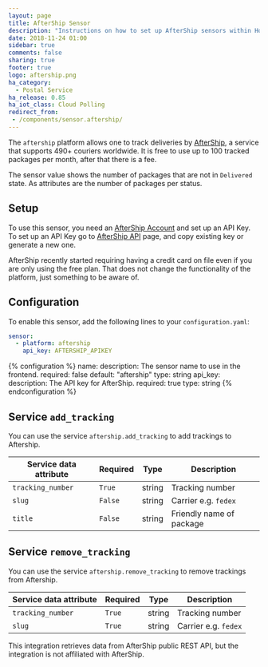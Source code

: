 ```yaml
---
layout: page
title: AfterShip Sensor
description: "Instructions on how to set up AfterShip sensors within Home Assistant."
date: 2018-11-24 01:00
sidebar: true
comments: false
sharing: true
footer: true
logo: aftership.png
ha_category:
  - Postal Service
ha_release: 0.85
ha_iot_class: Cloud Polling
redirect_from:
 - /components/sensor.aftership/
---
```


The `aftership` platform allows one to track deliveries by [AfterShip](https://www.aftership.com), a service that supports 490+ couriers worldwide. It is free to use up to 100 tracked packages per month, after that there is a fee.

The sensor value shows the number of packages that are not in `Delivered` state. As attributes are the number of packages per status.

## Setup

To use this sensor, you need an [AfterShip Account](https://accounts.aftership.com/register) and set up an API Key. To set up an API Key go to [AfterShip API](https://secure.aftership.com/#/settings/api) page, and copy existing key or generate a new one.

<div class='note info'>
AfterShip recently started requiring having a credit card on file even if you are only using the free plan. That does not change the functionality of the platform, just something to be aware of.
</div>

## Configuration

To enable this sensor, add the following lines to your `configuration.yaml`:

```yaml
sensor:
  - platform: aftership
    api_key: AFTERSHIP_APIKEY
```

{% configuration %}
name:
  description: The sensor name to use in the frontend.
  required: false
  default: "aftership"
  type: string
api_key:
  description: The API key for AfterShip.
  required: true
  type: string
{% endconfiguration %}

## Service `add_tracking`

 You can use the service `aftership.add_tracking` to add trackings to Aftership.

| Service data attribute | Required | Type | Description |
| ---------------------- | -------- | -------- | ----------- |
| `tracking_number` | `True` | string | Tracking number
| `slug` | `False` | string | Carrier e.g. `fedex`
| `title` | `False` | string | Friendly name of package

## Service `remove_tracking`

 You can use the service `aftership.remove_tracking` to remove trackings from Aftership.

| Service data attribute | Required | Type | Description |
| ---------------------- | -------- | -------- | ----------- |
| `tracking_number` | `True` | string | Tracking number
| `slug` | `True` | string | Carrier e.g. `fedex`

<div class='note info'>
This integration retrieves data from AfterShip public REST API, but the integration is not affiliated with AfterShip.
</div>
